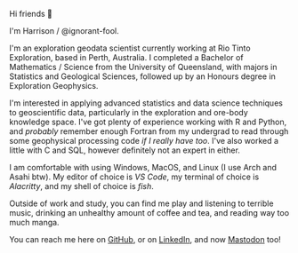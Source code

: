 Hi friends 👋

I'm Harrison / @ignorant-fool.

I'm an exploration geodata scientist currently working at Rio Tinto Exploration, based in Perth, Australia. 
I completed a Bachelor of Mathematics / Science from the University of Queensland, with majors in Statistics and Geological Sciences, followed up by an Honours degree in Exploration Geophysics.

I'm interested in applying advanced statistics and data science techniques to geoscientific data, particularly in the exploration and ore-body knowledge space. 
I've got plenty of experience working with R and Python, and _probably_ remember enough Fortran from my undergrad to read through some geophysical processing code _if I really have too_.
I've also worked a little with C and SQL, however definitely not an expert in either.

I am comfortable with using Windows, MacOS, and Linux (I use Arch and Asahi btw). 
My editor of choice is _VS Code_, my terminal of choice is _Alacritty_, and my shell of choice is _fish_. 

Outside of work and study, you can find me play and listening to terrible music, drinking an unhealthy amount of coffee and tea, and reading way too much manga.

You can reach me here on [GitHub](https://github.com/ignorant-fool), or on [LinkedIn](https://www.linkedin.com/in/harrisonsbutton/), and now [Mastodon](@ignorantfool@fosstodon.org) too!
